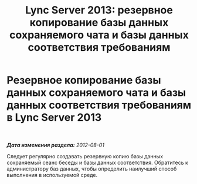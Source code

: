 ﻿---
title: 'Lync Server 2013: резервное копирование базы данных сохраняемого чата и базы данных соответствия требованиям'
TOCTitle: Резервное копирование базы данных сохраняемого чата и базы данных соответствия требованиям
ms:assetid: 0950e1a9-5a53-4d4a-bf3a-e57ae1225b69
ms:mtpsurl: https://technet.microsoft.com/ru-ru/library/JJ215872(v=OCS.15)
ms:contentKeyID: 49308877
ms.date: 05/19/2016
mtps_version: v=OCS.15
ms.translationtype: HT
---

# Резервное копирование базы данных сохраняемого чата и базы данных соответствия требованиям в Lync Server 2013

 

_**Дата изменения раздела:** 2012-08-01_

Следует регулярно создавать резервную копию базы данных сохраняемый сеанс беседы и базы данных соответствия. Обратитесь к администратору баз данных, чтобы определить наилучший способ выполнения в используемой среде.

